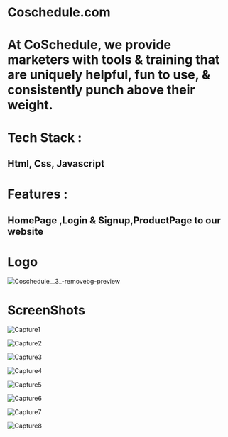 <h1>Coschedule.com</h1>

<h1>At CoSchedule, we provide marketers with tools & training that are uniquely helpful, fun to use, & consistently punch above their weight.</h1>

<h1>Tech Stack :</h1> <h2>Html, Css, Javascript</h2>

<h1>Features :</h1> <h2>HomePage ,Login & Signup,ProductPage to our website</h2>

<h1>Logo</h1>


![Coschedule__3_-removebg-preview](https://encrypted-tbn0.gstatic.com/images?q=tbn:ANd9GcS07cEZ5wJoqGfCPJ1t0MDVSTRBagFtQssIabCrGxA&s)

<h1>ScreenShots</h1>

![Capture1](https://user-images.githubusercontent.com/110049484/217260352-5c66c2e2-2f69-44a9-8fbc-4af1eb01a1fa.PNG)
<br/>


![Capture2](https://user-images.githubusercontent.com/110049484/217260378-fc3cb7c3-4c08-435c-b4ed-1ce7b88240fb.PNG)
<br/>



![Capture3](https://user-images.githubusercontent.com/110049484/217260411-2f721062-ed20-4aa7-9dd3-59e3f7a637f0.PNG)
<br/>



![Capture4](https://user-images.githubusercontent.com/110049484/217260440-06de8e34-4947-4448-ac98-6b4cd9f7f134.PNG)
<br/>





![Capture5](https://user-images.githubusercontent.com/110049484/217260467-c9ac9f52-725e-4154-8754-33b07abfe54f.PNG)
<br/>




![Capture6](https://user-images.githubusercontent.com/110049484/217260492-eee49d77-b392-4074-8cb2-d1e466be6e53.PNG)
<br/>





![Capture7](https://user-images.githubusercontent.com/110049484/217260529-cb320b45-ab3b-4aeb-bc4c-76e7860b48b5.PNG)
<br/>






![Capture8](https://user-images.githubusercontent.com/110049484/217260556-e50a15d5-05bb-4330-a8df-40c653af7592.PNG)
<br/>







